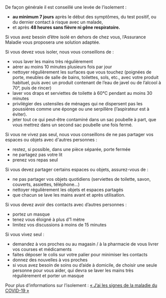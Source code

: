 De façon générale il est conseillé une levée de l’isolement :
* **au minimum 7 jours** après le début des symptômes, du test positif, ou du dernier contact à risque avec un malade,
* et après **48 heures sans fièvre ni gêne respiratoire.**

Si vous avez besoin d’être isolé en dehors de chez vous, l’Assurance Maladie vous proposera une solution adaptée.

Si vous devez vous isoler, nous vous conseillons de :
* vous laver les mains très régulièrement
* aérer au moins 10 minutes plusieurs fois par jour
* nettoyer régulièrement les surfaces que vous touchez (poignées de porte, meubles de salle de bains, toilettes, sols, etc., avec votre produit habituel, puis avec un produit contenant de l’eau de javel ou de l’alcool à 70°, puis de rincer)
* laver vos draps et serviettes de toilette à 60°C pendant au moins 30 minutes
* privilégier des ustensiles de ménages qui ne dispersent pas les poussières comme une éponge ou une serpillère (l’aspirateur est à éviter).
* jeter tout ce qui peut-être contaminé dans un sac poubelle à part, que vous mettrez dans un second sac poubelle une fois fermé.

Si vous ne vivez pas seul, nous vous conseillons de ne pas partager vos espaces ou objets avec d'autres personnes :
* restez, si possible, dans une pièce séparée, porte fermée
* ne partagez pas votre lit
* prenez vos repas seul

Si vous devez partager certains espaces ou objets, assurez-vous de :
* ne pas partager vos objets quotidiens (serviettes de toilette, savon, couverts, assiettes, téléphone…)
* nettoyer régulièrement les objets et espaces partagés
* que chacun se lave les mains avant et après utilisation.

Si vous devez avoir des contacts avec d’autres personnes :
* portez un masque
* tenez vous éloigné à plus d’1 mètre
* limitez vos discussions à moins de 15 minutes

Si vous vivez seul :
* demandez à vos proches ou au magasin / à la pharmacie de vous livrer vos courses et médicaments
* faites déposer le colis sur votre palier pour minimiser les contacts
* donnez des nouvelles à vos proches
* si vous avez besoin de soins ou d’aide à domicile, de choisir une seule personne pour vous aider, qui devra se laver les mains très régulièrement et porter un masque


Pour plus d’informations sur l’isolement : [« J’ai les signes de la maladie du COVID-19 »](https://solidarites-sante.gouv.fr/IMG/pdf/j_ai_des_signes_de_la_maladie_du_covid19.pdf)

